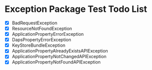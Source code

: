 # Exception Package Test Todo List

- [x] BadRequestException
- [x] ResourceNotFoundException
- [x] ApplicationPropertyErrorException
- [x] DapsPropertyErrorException
- [x] KeyStoreBundleException
- [x] ApplicationPropertyAlreadyExistsAPIException
- [x] ApplicationPropertyNotChangedAPIException
- [x] ApplicationPropertyNotFoundAPIException

